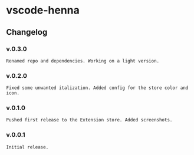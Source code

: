 # vscode-henna
## Changelog
### v.0.3.0
    Renamed repo and dependencies. Working on a light version.
### v.0.2.0
    Fixed some unwanted italization. Added config for the store color and icon.
### v.0.1.0
    Pushed first release to the Extension store. Added screenshots.
### v.0.0.1
    Initial release.